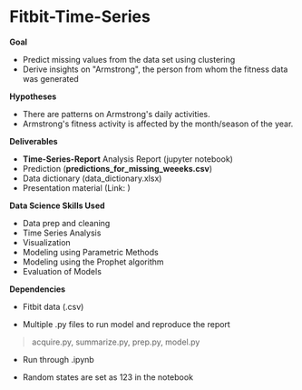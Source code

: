 # Fitbit-Time-Series 

**Goal**

 - Predict missing values from the data set using clustering
 - Derive insights on "Armstrong", the person from whom the fitness data was generated

**Hypotheses**

 - There are patterns on Armstrong's daily activities.
 - Armstrong's fitness activity is affected by the month/season of the year.

**Deliverables**

-  **Time-Series-Report** Analysis Report (jupyter notebook)
- Prediction (**predictions_for_missing_weeeks.csv**)
- Data dictionary (data_dictionary.xlsx)
- Presentation material (Link: )


**Data Science Skills Used**
 - Data prep and cleaning
 - Time Series Analysis
 - Visualization
 - Modeling using Parametric Methods
 - Modeling using the Prophet algorithm
 - Evaluation of Models


**Dependencies**

- Fitbit data (.csv)

- Multiple .py files to run model and reproduce the report

> acquire.py, 
summarize.py, 
prep.py, 
model.py

- Run through .ipynb

- Random states are set as 123 in the notebook
